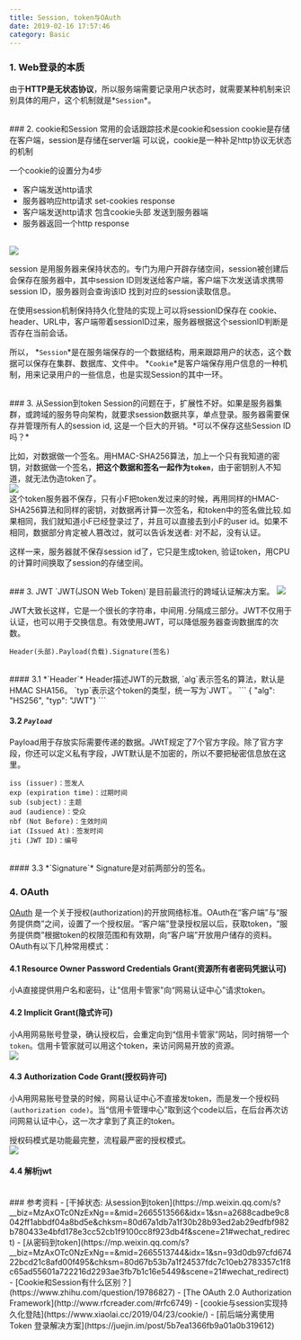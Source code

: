 ```yaml
---
title: Session, token与OAuth
date: 2019-02-16 17:57:46
category: Basic
---
```

### 1. Web登录的本质
由于**HTTP是无状态协议**，所以服务端需要记录用户状态时，就需要某种机制来识别具体的用户，这个机制就是*`Session`*。

<br/>
### 2. cookie和Session
常用的会话跟踪技术是cookie和session
cookie是存储在客户端，session是存储在server端
可以说，cookie是一种补足http协议无状态的机制

一个cookie的设置分为4步
- 客户端发送http请求
- 服务器响应http请求 set-cookies response
- 客户端发送http请求 包含cookie头部 发送到服务器端
- 服务器返回一个http response

<br/>
<img src="1.png" style="max-width: 500px" />

session 是用服务器来保持状态的。专门为用户开辟存储空间，session被创建后会保存在服务器中，其中session ID则发送给客户端，客户端下次发送请求携带session ID，服务器则会查询该ID 找到对应的session读取信息。

在使用session机制保持持久化登陆的实现上可以将sessionID保存在 cookie、header、URL中，客户端带着sessionID过来，服务器根据这个sessionID判断是否存在当前会话。




所以， *`Session`*是在服务端保存的一个数据结构，用来跟踪用户的状态，这个数据可以保存在集群、数据库、文件中。
*`Cookie`*是客户端保存用户信息的一种机制，用来记录用户的一些信息，也是实现Session的其中一环。


<br/>
### 3. 从Session到token
Session的问题在于，扩展性不好。如果是服务器集群，或跨域的服务导向架构，就要求session数据共享，单点登录。服务器需要保存并管理所有人的session id, 这是一个巨大的开销。*可以不保存这些Session ID吗？*

比如，对数据做一个签名。用HMAC-SHA256算法，加上一个只有我知道的密钥，对数据做一个签名，**把这个数据和签名一起作为`token`**，由于密钥别人不知道，就无法伪造token了。
<br/>
<img src="2.png" style="max-width: 300px">
<br/>
这个token服务器不保存，只有小F把token发过来的时候，再用同样的HMAC-SHA256算法和同样的密钥，对数据再计算一次签名，和token中的签名做比较.如果相同，我们就知道小F已经登录过了，并且可以直接去到小F的user id。如果不相同，数据部分肯定被人篡改过，就可以告诉发送者: 对不起，没有认证。

这样一来，服务器就不保存session id了，它只是生成token, 验证token，用CPU的计算时间换取了session的存储空间。

<br/>
### 3. JWT
`JWT(JSON Web Token)`是目前最流行的跨域认证解决方案。
<img src="3.png" />

JWT大致长这样，它是一个很长的字符串，中间用`.`分隔成三部分。JWT不仅用于认证，也可以用于交换信息。有效使用JWT，可以降低服务器查询数据库的次数。
```
Header(头部).Payload(负载).Signature(签名)
```

<br/>
#### 3.1 *`Header`*
Header描述JWT的元数据, `alg`表示签名的算法，默认是HMAC SHA156。 `typ`表示这个token的类型，统一写为`JWT`。
```
{ "alg": "HS256", "typ": "JWT"}
```
<br/>

#### 3.2 *`Payload`*
Payload用于存放实际需要传递的数据。JWtT规定了7个官方字段。除了官方字段，你还可以定义私有字段，JWT默认是不加密的，所以不要把秘密信息放在这里。
```
iss (issuer)：签发人
exp (expiration time)：过期时间
sub (subject)：主题
aud (audience)：受众
nbf (Not Before)：生效时间
iat (Issued At)：签发时间
jti (JWT ID)：编号
```


<br/>
#### 3.3 *`Signature`*
Signature是对前两部分的签名。


<br/>

### 4. OAuth
[OAuth](http://www.rfcreader.com/#rfc6749) 是一个关于授权(authorization)的开放网络标准。OAuth在“客户端”与“服务提供商”之间，设置了一个授权层。“客户端”登录授权层以后，获取token，“服务提供商”根据token的权限范围和有效期，向“客户端”开放用户储存的资料。OAuth有以下几种常用模式：
<br/>

#### 4.1 Resource Owner Password Credentials Grant(资源所有者密码凭据认可)
小A直接提供用户名和密码，让"信用卡管家"向“网易认证中心”请求token。
<br/>


#### 4.2 Implicit Grant(隐式许可)
小A用网易账号登录，确认授权后，会重定向到“信用卡管家”网站，同时捎带一个`token`。信用卡管家就可以用这个token，来访问网易开放的资源。
<br/>
<img src="4.png">
<br/>


#### 4.3 Authorization Code Grant(授权码许可)
小A用网易账号登录的时候，网易认证中心不直接发token，而是发一个授权码`(authorization code)`。当“信用卡管理中心”取到这个code以后，在后台再次访问网易认证中心，这一次才拿到了真正的token。

授权码模式是功能最完整，流程最严密的授权模式。
<br/>
<img src="5.png">


#### 4.4 解析jwt



<br/>
### 参考资料
- [干掉状态: 从session到token](https://mp.weixin.qq.com/s?__biz=MzAxOTc0NzExNg==&mid=2665513566&idx=1&sn=a2688cadbe9c8042ff1abbdf04a8bd5e&chksm=80d67a1db7a1f30b28b93ed2ab29edfbf982b780433e4bfd178e3cc52cb1f9100cc8f923db4f&scene=21#wechat_redirect)
- [从密码到token](https://mp.weixin.qq.com/s?__biz=MzAxOTc0NzExNg==&mid=2665513744&idx=1&sn=93d0db97cfd67422bcd21c8afd00f495&chksm=80d67b53b7a1f24537fdc7c10eb2783357c1f8c65ad55601a722216d2293ae3fb7b1c16e5449&scene=21#wechat_redirect)
- [Cookie和Session有什么区别？](https://www.zhihu.com/question/19786827)
- [The OAuth 2.0 Authorization Framework](http://www.rfcreader.com/#rfc6749)
- [cookie与session实现持久化登陆](https://www.xiaolai.cc/2019/04/23/cookie/)
- [前后端分离使用 Token 登录解决方案](https://juejin.im/post/5b7ea1366fb9a01a0b319612)